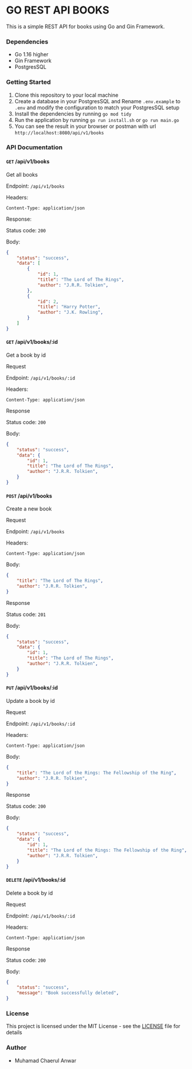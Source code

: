 # GO REST API BOOKS
This is a simple REST API for books using Go and Gin Framework.

### Dependencies
- Go 1.16 higher
- Gin Framework
- PostgresSQL

### Getting Started
1. Clone this repository to your local machine
2. Create a database in your PostgresSQL and Rename `.env.example` to `.env` and modify the configuration to match your PostgresSQL setup
3. Install the dependencies by running `go mod tidy`
4. Run the application by running `go run install.sh` or `go run main.go`
5. You can see the result in your browser or postman with url `http://localhost:8080/api/v1/books`

### API Documentation
#### `GET` /api/v1/books
Get all books

Endpoint: `/api/v1/books`

Headers:
````
Content-Type: application/json
````

Response:

Status code: `200`

Body:
```` json
{ 
    "status": "success",
    "data": [
        {
            "id": 1,
            "title": "The Lord of The Rings",
            "author": "J.R.R. Tolkien",
        },
        {
            "id": 2,
            "title": "Harry Potter",
            "author": "J.K. Rowling",
        }
    ]
}
````

#### `GET` /api/v1/books/:id
Get a book by id

Request

Endpoint: `/api/v1/books/:id`

Headers:
````
Content-Type: application/json
````

Response

Status code: `200`

Body:
```` json
{ 
    "status": "success",
    "data": {
        "id": 1,
        "title": "The Lord of The Rings",
        "author": "J.R.R. Tolkien",
    }
}
````

#### `POST` /api/v1/books
Create a new book

Request

Endpoint: `/api/v1/books`

Headers:
````
Content-Type: application/json
````

Body:
```` json
{
    "title": "The Lord of The Rings",
    "author": "J.R.R. Tolkien",
}
````

Response

Status code: `201`

Body:
```` json
{ 
    "status": "success",
    "data": {
        "id": 1,
        "title": "The Lord of The Rings",
        "author": "J.R.R. Tolkien",
    }
}
````

#### `PUT` /api/v1/books/:id
Update a book by id

Request

Endpoint: `/api/v1/books/:id`

Headers:
````
Content-Type: application/json
````

Body:
```` json
{
    "title": "The Lord of the Rings: The Fellowship of the Ring",
    "author": "J.R.R. Tolkien",
}
````

Response

Status code: `200`

Body:
```` json
{ 
    "status": "success",
    "data": {
        "id": 1,
        "title": "The Lord of the Rings: The Fellowship of the Ring",
        "author": "J.R.R. Tolkien",
    }
}
````

#### `DELETE` /api/v1/books/:id
Delete a book by id

Request

Endpoint: `/api/v1/books/:id`

Headers:
````
Content-Type: application/json
````

Response

Status code: `200`

Body:
```` json
{ 
    "status": "success",
    "message": "Book successfully deleted",
}
````

### License
This project is licensed under the MIT License - see the [LICENSE](LICENSE) file for details

### Author
- Muhamad Chaerul Anwar
